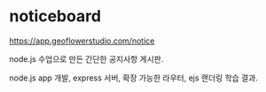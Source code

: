 # noticeboard
https://app.geoflowerstudio.com/notice

node.js 수업으로 만든 간단한 공지사항 게시판. 

node.js app 개발, express 서버, 확장 가능한 라우터, ejs 랜더링 학습 결과.
